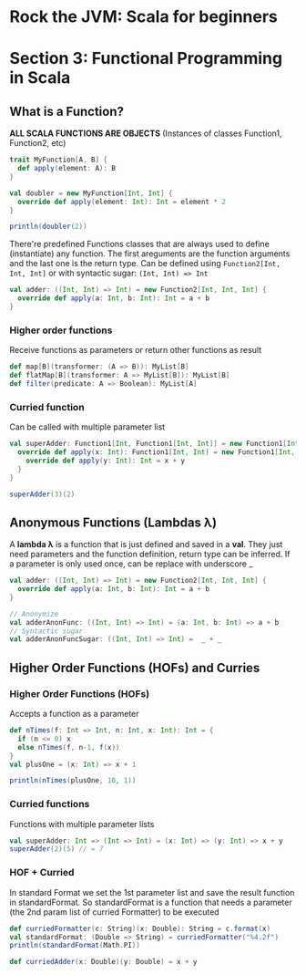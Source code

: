 # Rock the JVM: Scala for beginners

# Section 3: Functional Programming in Scala

## What is a Function?

**ALL SCALA FUNCTIONS ARE OBJECTS** (Instances of classes Function1, Function2, etc)

```scala
trait MyFunction[A, B] {
  def apply(element: A): B
}

val doubler = new MyFunction[Int, Int] {
  override def apply(element: Int): Int = element * 2
}

println(doubler(2))
```

There're predefined Functions classes that are always used to define (instantiate) any function. The first areguments
are the function arguments and the last one is the return type.
Can be defined using `Function2[Int, Int, Int]` or with syntactic sugar: `(Int, Int) => Int`

```scala
val adder: ((Int, Int) => Int) = new Function2[Int, Int, Int] {
  override def apply(a: Int, b: Int): Int = a + b
}
```

### Higher order functions

Receive functions as parameters or return other functions as result

```scala
def map[B](transformer: (A => B)): MyList[B]
def flatMap[B](transformer: A => MyList[B]): MyList[B]
def filter(predicate: A => Boolean): MyList[A]
```

### Curried function

Can be called with multiple parameter list

```scala
val superAdder: Function1[Int, Function1[Int, Int]] = new Function1[Int, Function1[Int, Int]] {
  override def apply(x: Int): Function1[Int, Int] = new Function1[Int, Int] {
    override def apply(y: Int): Int = x + y
  }
}

superAdder(3)(2)
```

## Anonymous Functions (Lambdas λ)

A **lambda λ** is a function that is just defined and saved in a **val**.
They just need parameters and the function definition, return type can be inferred.
If a parameter is only used once, can be replace with underscore _

```scala
val adder: ((Int, Int) => Int) = new Function2[Int, Int, Int] {
  override def apply(a: Int, b: Int): Int = a + b
}

// Anonymize
val adderAnonFunc: ((Int, Int) => Int) = (a: Int, b: Int) => a + b
// Syntactic sugar
val adderAnonFuncSugar: ((Int, Int) => Int) =  _ + _
```


## Higher Order Functions (HOFs) and Curries

### Higher Order Functions (HOFs)

Accepts a function as a parameter

```scala
def nTimes(f: Int => Int, n: Int, x: Int): Int = {
  if (n <= 0) x
  else nTimes(f, n-1, f(x))
}
val plusOne = (x: Int) => x + 1

println(nTimes(plusOne, 10, 1))
```

### Curried functions

Functions with multiple parameter lists

```scala
val superAdder: Int => (Int => Int) = (x: Int) => (y: Int) => x + y
superAdder(2)(5) // = 7
```

### HOF + Curried

In standard Format we set the 1st parameter list and save the result function in standardFormat.
So standardFormat is a function that needs a parameter (the 2nd param list of curried Formatter) to be executed

```scala
def curriedFormatter(c: String)(x: Double): String = c.format(x)
val standardFormat: (Double => String) = curriedFormatter("%4.2f")
println(standardFormat(Math.PI))

def curriedAdder(x: Double)(y: Double) = x + y
```